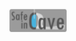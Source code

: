<img src="https://github.com/HerminioTH/H2Cave/blob/develop/logo/Logo_9.png" height="%20" width="20%">
